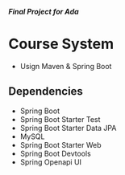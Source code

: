 ***Final Project for Ada***

# Course System

- Usign Maven & Spring Boot

## Dependencies
- Spring Boot
- Spring Boot Starter Test
- Spring Boot Starter Data JPA
- MySQL
- Spring Boot Starter Web
- Spring Boot Devtools
- Spring Openapi UI


